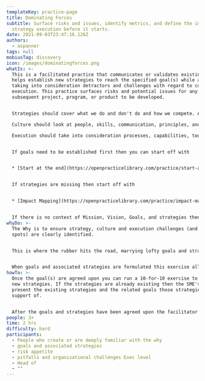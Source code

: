 ```yaml
---
templateKey: practice-page
title: Dominating Forces
subtitle: Surface risks and issues, identify metrics, and define the impact of
  strategy execution before it starts.
date: 2021-09-03T23:47:16.126Z
authors:
  - aspanner
tags: null
mobiusTag: discovery
icon: /images/dominatingforces.png
whatIs: >-
  This is a facilitated practice that communicates or validates existing or
  helps establish new strategies to reach the specified goal(s) while also
  taking into consideration detractors and challenges with regard to culture and
  execution. This practice surfaces risks and potential issues for any
  subsequent project, program, or product to be developed.


  Strategies should cover what we do and don't do and how we compete. And be clearly linked to the goals that the strategy supports.\

  Culture should look at people, skills, communication, principles, and team structures/topologies.\

  Execution should take into consideration processes, capabilities, tools, and metrics.


  If goals need to be established first then you can start off with 


  * [Start at the end](https://openpracticelibrary.com/practice/start-at-the-end/)


  If strategies are missing then start off with 


  * [Impact Mapping](https://openpracticelibrary.com/practice/impact-mapping/)


  If there is no context of Mission, Vision, Goals, and strategies then it is recommended to start off with the practices around establishing a cohesive [Means to End](https://openpracticelibrary.com/practice/means-to-end/) framework.
whyDo: >-
  The Why is to ensure strategy, culture and execution challenges (and bright
  spots) are clearly identified.


  This is where the rubber hits the road, marrying lofty goals and strategies with the reality of culture, people, communication, team structure, metrics, processes, and more.


  When goals and associated strategies are formulated this exercise allows for immediate 'reality checks' and surfaces potential challenges and roadblocks that must be paid attention to. This allows to plan for risk mitigation strategies right from the start or even before an engagement, project or program of works kicks off.
howTo: >-
  Once the goal(s) are agreed upon you can run a 10-for-10 exercise to bring out
  new strategies. If the strategies are already existing then the SME's need to
  present the existing strategies and the related goals those strategies are in
  support of.


  After the goals and strategies have been agreed upon the facilitator can allow between 3 - 7  minutes to flush out the challenges (and bright spots if necessary) in the execution and culture area.
people: 3+
time: 2 hrs
difficulty: hard
participants:
  - People who create or are deeply familiar with the why
  - goals and associated strategies
  - risk appetite
  - pitfalls and organisational challenges Exec level
  - Head of
  - ""
---
```

